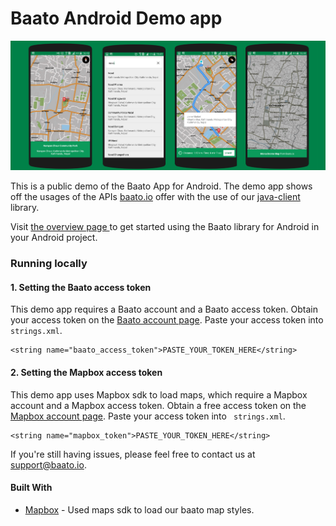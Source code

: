 # Baato Android Demo app
![Reverse API](/baato_splash.png)

This is a public demo of the Baato App for Android. The demo app shows off the usages of the APIs [baato.io](http://baato.io/) offer with the use of our [java-client](https://github.com/baato/java-client) library.

Visit [the overview page ](http://baato.io:8081/#/v1/libraries/java-client) to get started using the Baato library for Android in your Android project.

### Running locally

#### 1. Setting the Baato access token
This demo app requires a Baato account and a Baato access token. Obtain your access token on the [Baato account page](http://baato.io/). Paste your access token into ``` strings.xml```.

```
<string name="baato_access_token">PASTE_YOUR_TOKEN_HERE</string>
```
#### 2. Setting the Mapbox access token
This demo app uses Mapbox sdk to load maps, which require a Mapbox account and a Mapbox access token. Obtain a free access token on the [Mapbox account page](https://account.mapbox.com/access-tokens/). Paste your access token into ``` strings.xml```.

```
<string name="mapbox_token">PASTE_YOUR_TOKEN_HERE</string>
```
If you're still having issues, please feel free to contact us at support@baato.io.

#### Built With

* [Mapbox](https://www.mapbox.com/) - Used maps sdk to load our baato map styles.
